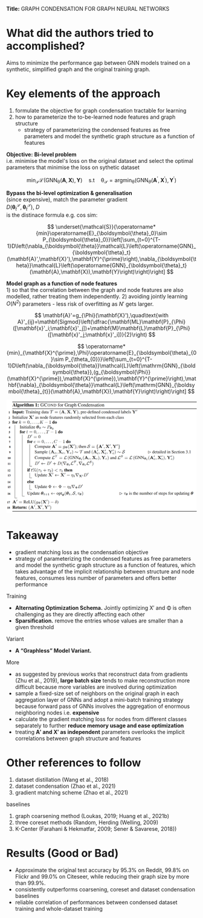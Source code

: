 **Title:** GRAPH CONDENSATION FOR GRAPH NEURAL NETWORKS

# What did the authors tried to accomplished?

Aims to minimize the performance gap between GNN models trained on a synthetic, simplified graph and the original training graph.  
  

# Key elements of the approach

1. formulate the objective for graph condensation tractable for learning
2. how to parameterize the to-be-learned node features and graph structure
   - strategy of parameterizing the condensed features as free parameters and model the synthetic graph structure as a function of features

**Objective:** **Bi-level problem**  
i.e. minimise the model's loss on the original dataset and select the optimal parameters that minimise the loss on sythetic dataset

$$
\mathop{\operatorname*{min}}_{\mathcal{S}}\mathcal{L}\left(\mathrm{GNN}_{\mathcal{\theta}}(\mathbf{A},\mathbf{X}),\mathbf{Y}\right)\quad\mathrm{s.t}\quad\mathcal{\theta}_{\mathcal{S}}=\mathop{\mathrm{argmin}}_{\mathcal{\theta}}(\mathrm{GNN}_{\theta}(\mathbf{A}^{\prime},\mathbf{X}^{\prime}),\mathbf{Y}^{\prime})
$$  


**Bypass the bi-level optimization & generalisation**   
(since expensive), match the parameter gradient  
$D\left(\boldsymbol{\theta}_{t}^{\mathcal S},\boldsymbol{\theta}_{t}^{\mathcal T}\right)$, $D$  
is the distinace formula e.g. cos sim:  

$$
\underset{\mathcal{S}}{\operatorname*{min}\operatorname{E}_{\boldsymbol{\theta}_0}\sim P_{\boldsymbol{\theta}_0}}\left[\sum_{t=0}^{T-1}D\left(\nabla_{\boldsymbol{\theta}}\mathcal{L}\left(\operatorname{GNN}_{\boldsymbol{\theta}_t}(\mathbf{A}',\mathbf{X}'),\mathbf{Y}^{\prime}\right),\nabla_{\boldsymbol{\theta}}\mathcal{L}\left(\operatorname{GNN}_{\boldsymbol{\theta}_t}(\mathbf{A},\mathbf{X}),\mathbf{Y}\right)\right)\right]
$$

**Model graph as a function of node features**  
1\) so that the correlation between the graph and node features are also modelled, rather treating them independently. 2) avoiding jointly learning $O(N^2)$ parameters - less risk of overfitting as $N'$ gets larger.  

$$
\mathbf{A}'=g_{\Phi}(\mathbf{X}'),\quad\text{with A}'_{ij}=\mathbf{Sigmod}\left(\dfrac{\mathbf{ML}\mathbf{P}_{\Phi}([\mathbf{x}'_i;\mathbf{x}'_j])+\mathbf{M}\mathbf{L}\mathbf{P}_{\Phi}([\mathbf{x}'_j;\mathbf{x}'_i])}{2}\right)
$$  

$$
\operatorname*{min}_{\mathbf{X}^{\prime},\Phi}\operatorname{E}_{\boldsymbol{\theta}_{0}\sim P_{\theta_{0}}}\left[\sum_{t=0}^{T-1}D\left(\nabla_{\boldsymbol{\theta}}\mathcal{L}\left(\mathrm{GNN}_{\boldsymbol{\theta}},(g_{\boldsymbol{\Phi}}(\mathbf{X}^{\prime}),\mathbf{X}^{\prime}),\mathbf{Y}^{\prime}\right),\mathbf{\nabla}_{\boldsymbol{\theta}}\mathcal{L}\left(\mathrm{GNN}_{\boldsymbol{\theta}_{t}}(\mathbf{A},\mathbf{X}),\mathbf{Y}\right)\right)\right]
$$

<img src="imgs/gcond-algo.png" alt="drawing" width="600"/>


# Takeaway

- gradient matching loss as the condensation objective
- strategy of parameterizing the condensed features as free parameters and model the synthetic graph structure as a function of features, which takes advantage of the implicit relationship between structure and node features, consumes less number of parameters and offers better performance

Training

- **Alternating Optimization Schema.** Jointly optimizing X′ and Φ is often challenging as they are directly affecting each other  
- **Sparsification.** remove the entries whose values are smaller than a given threshold

Variant

- **A “Graphless” Model Variant.**

More 

- as suggested by previous works that reconstruct data from gradients (Zhu et al., 2019), **large batch size** tends to make reconstruction more difficult because more variables are involved during optimization
- sample a fixed-size set of neighbors on the original graph in each aggregation layer of GNNs and adopt a mini-batch training strategy because forward pass of GNNs involves the aggregation of enormous neighboring nodes i.e. **expensive**
- calculate the gradient matching loss for nodes from different classes separately to further **reduce memory usage and ease optimization**
- treating **A′ and X′ as independent** parameters overlooks the implicit correlations between graph structure and features
  
# Other references to follow

1. dataset distillation (Wang et al., 2018)
2. dataset condensation (Zhao et al., 2021) 
3. gradient matching scheme (Zhao et al., 2021)

baselines

1. graph coarsening method (Loukas, 2019; Huang et al., 2021b)
2. three coreset methods (Random, Herding (Welling, 2009)
3. K-Center (Farahani & Hekmatfar, 2009; Sener & Savarese, 2018))


# Results (Good or Bad)

- Approximate the original test accuracy by 95.3% on Reddit, 99.8% on Flickr and 99.0% on Citeseer, while reducing their graph size by more than 99.9%.
- consistently outperforms coarsening, coreset and dataset condensation baselines
- reliable correlation of performances between condensed dataset training and whole-dataset training